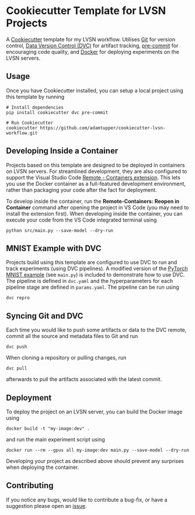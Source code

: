 # Cookiecutter Template for LVSN Projects

A [Cookiecutter](https://github.com/cookiecutter/cookiecutter) template for my LVSN workflow. Utilises [Git](https://git-scm.com) for version control, [Data Version Control (DVC)](https://dvc.org/doc) for artifact tracking, [pre-commit](https://pre-commit.com) for encouraging code quality, and [Docker](https://docs.docker.com) for deploying experiments on the LVSN servers.

## Usage

Once you have Cookiecutter installed, you can setup a local project using this template by running

```shell
# Install dependencies
pip install cookiecutter dvc pre-commit

# Run Cookiecutter
cookiecutter https://github.com/adamtupper/cookiecutter-lvsn-workflow.git
```

## Developing Inside a Container

Projects based on this template are designed to be deployed in containers on LVSN servers. For streamlined development, they are also configured to support the Visual Studio Code [Remote - Containers extension](https://code.visualstudio.com/docs/remote/containers). This lets you use the Docker container as a full-featured development environment, rather than packaging your code after the fact for deployment.

To develop inside the container, run the **Remote-Containers: Reopen in Container** command after opening the project in VS Code (you may need to install the extension first). When developing inside the container, you can execute your code from the VS Code integrated terminal using

```shell
python src/main.py --save-model --dry-run
```

## MNIST Example with DVC

Projects build using this template are configured to use DVC to run and track experiments (using DVC pipelines). A modified version of the [PyTorch MNIST example](https://github.com/pytorch/examples/blob/master/mnist/main.py) (see `main.py`) is included to demonstrate how to use DVC. The pipeline is defined in `dvc.yaml` and the hyperparameters for each pipeline stage are defined in `params.yaml`. The pipeline can be run using

```shell
dvc repro
```

## Syncing Git and DVC

Each time you would like to push some artifacts or data to the DVC remote, commit all the source and metadata files to Git and run

```shell
dvc push
```

When cloning a repository or pulling changes, run

```shell
dvc pull
```

afterwards to pull the artifacts associated with the latest commit.

## Deployment

To deploy the project on an LVSN server, you can build the Docker image using

```shell
docker build -t "my-image:dev" .
```

and run the main experiment script using

```shell
docker run --rm --gpus all my-image:dev main.py --save-model --dry-run
```

Developing your project as described above should prevent any surprises when deploying the container.

## Contributing

If you notice any bugs, would like to contribute a bug-fix, or have a suggestion please open an [issue](https://github.com/adamtupper/cookiecutter-lvsn-workflow/issues).
